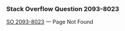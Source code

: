 ### Stack Overflow Question 2093-8023

[SO 2093-8023](http://stackoverflow.com/q/20938023) &mdash;
Page Not Found
